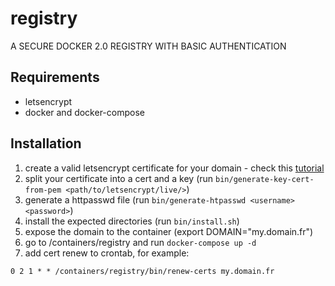 # registry
A SECURE DOCKER 2.0 REGISTRY WITH BASIC AUTHENTICATION

## Requirements
- letsencrypt
- docker and docker-compose

## Installation
1. create a valid letsencrypt certificate for your domain - check this [tutorial](https://www.digitalocean.com/community/tutorials/how-to-secure-nginx-with-let-s-encrypt-on-ubuntu-16-04)
2. split your certificate into a cert and a key (run `bin/generate-key-cert-from-pem <path/to/letsencrypt/live/>`)
3. generate a httpasswd file (run `bin/generate-htpasswd <username> <password>`)
4. install the expected directories (run `bin/install.sh`)
5. expose the domain to the container (export DOMAIN="my.domain.fr")
6. go to /containers/registry and run `docker-compose up -d`
7. add cert renew to crontab, for example:
```
0 2 1 * * /containers/registry/bin/renew-certs my.domain.fr
```
